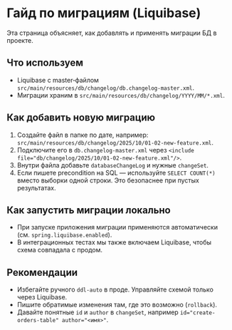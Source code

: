 # Гайд по миграциям (Liquibase)

Эта страница объясняет, как добавлять и применять миграции БД в проекте.

## Что используем

- Liquibase с master‑файлом `src/main/resources/db/changelog/db.changelog-master.xml`.
- Миграции храним в `src/main/resources/db/changelog/YYYY/MM/*.xml`.

## Как добавить новую миграцию

1. Создайте файл в папке по дате, например: `src/main/resources/db/changelog/2025/10/01-02-new-feature.xml`.
2. Подключите его в `db.changelog-master.xml` через `<include file="db/changelog/2025/10/01-02-new-feature.xml"/>`.
3. Внутри файла добавьте `databaseChangeLog` и нужные `changeSet`.
4. Если пишете precondition на SQL — используйте `SELECT COUNT(*)` вместо выборки одной строки. Это безопаснее при
   пустых результатах.

## Как запустить миграции локально

- При запуске приложения миграции применяются автоматически (см. `spring.liquibase.enabled`).
- В интеграционных тестах мы также включаем Liquibase, чтобы схема совпадала с продом.

## Рекомендации

- Избегайте ручного `ddl-auto` в проде. Управляйте схемой только через Liquibase.
- Пишите обратимые изменения там, где это возможно (`rollback`).
- Давайте понятные `id` и `author` в `changeSet`, например `id="create-orders-table" author="<имя>"`.
